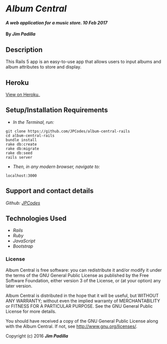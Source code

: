# _Album Central_

#### _A web application for a music store. 10 Feb 2017_

#### By _**Jim Padilla**_

## Description

This Rails 5 app is an easy-to-use app that allows users to input albums and album attributes to store and display.

## Heroku
[View on Heroku](http://album-central.herokuapp.com/)_

## Setup/Installation Requirements

* _In the Terminal, run:_
```
git clone https://github.com/JPCodes/album-central-rails
cd album-central-rails
bundle install
rake db:create
rake db:migrate
rake db:seed
rails server
```
* _Then, in any modern browser, navigate to:_
```
localhost:3000
```

## Support and contact details

_Github: [JPCodes](https://github.com/JPCodes)_

## Technologies Used

* _Rails_
* _Ruby_
* _JavaScript_
* _Bootstrap_

### License

Album Central is free software: you can redistribute it and/or modify it under the terms of the GNU General Public License as published by the Free Software Foundation, either version 3 of the License, or (at your option) any later version.

Album Central is distributed in the hope that it will be useful, but WITHOUT ANY WARRANTY; without even the implied warranty of MERCHANTABILITY or FITNESS FOR A PARTICULAR PURPOSE. See the GNU General Public License for more details.

You should have received a copy of the GNU General Public License along with the Album Central. If not, see http://www.gnu.org/licenses/.

Copyright (c) 2016 **_Jim Padilla_**
